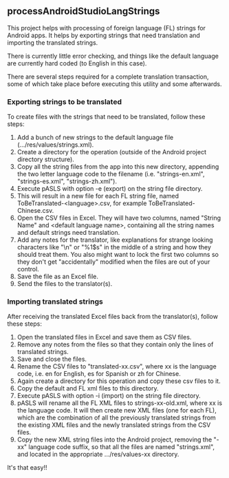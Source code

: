 ## processAndroidStudioLangStrings
This project helps with processing of foreign language (FL) strings for Android apps. It helps by exporting strings that 
need translation and importing the translated strings. 

There is currently little error checking, and things like the default language are currently hard coded (to English 
in this case).

There are several steps required for a complete translation transaction, some of which take place before executing this 
utility and some afterwards.

### Exporting strings to be translated
To create files with the strings that need to be translated, follow these steps:
1. Add a bunch of new strings to the default language file (.../res/values/strings.xml).
2. Create a directory for the operation (outside of the Android project directory structure).
3. Copy all the string files from the app into this new directory, appending the two letter language code to the 
filename (i.e. "strings-en.xml", "strings-es.xml", "strings-zh.xml").
4. Execute pASLS with option -e (export) on the string file directory.
5. This will result in a new file for each FL string file, named ToBeTranslated-\<language>.csv, for example 
ToBeTranslated-Chinese.csv.
6. Open the CSV files in Excel. They will have two columns, named "String Name" and \<default language name>, containing 
all the string names and default strings need translation.
7. Add any notes for the translator, like explanations for strange looking characters like "\n" or "%1$s" in the middle 
of a string and how they should treat them. You also might want to lock the first two columns so they don't get 
"accidentally" modified when the files are out of your control.
8. Save the file as an Excel file.
9. Send the files to the translator(s).

### Importing translated strings
After receiving the translated Excel files back from the translator(s), follow these steps:
1. Open the translated files in Excel and save them as CSV files.
2. Remove any notes from the files so that they contain only the lines of translated strings.
3. Save and close the files.
4. Rename the CSV files to "translated-xx.csv", where xx is the language code, i.e. en for English, es for 
Spanish or zh for Chinese.
5. Again create a directory for this operation and copy these csv files to it.
6. Copy the default and FL xml files to this directory.
7. Execute pASLS with option -i (import) on the string file directory.
8. pASLS will rename all the FL XML files to strings-xx-old.xml, where xx is the language code. It will then create new
XML files (one for each FL), which are the combination of all the previously translated strings from the existing XML 
files and the newly translated strings from the CSV files.
9. Copy the new XML string files into the Android project, removing the "-xx" language code suffix, so that all the 
files are named "strings.xml", and located in the appropriate .../res/values-xx directory. 

It's that easy!!
